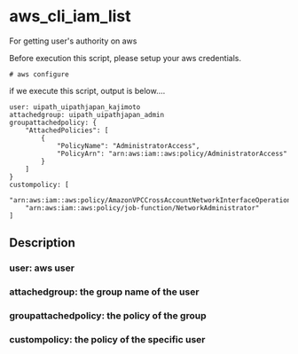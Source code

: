 # aws_cli_iam_list
For getting user's authority on aws

Before execution this script, please setup your aws credentials.

```
# aws configure
```

if we execute this script, output is below....

```
user: uipath_uipathjapan_kajimoto
attachedgroup: uipath_uipathjapan_admin
groupattachedpolicy: {
    "AttachedPolicies": [
        {
            "PolicyName": "AdministratorAccess",
            "PolicyArn": "arn:aws:iam::aws:policy/AdministratorAccess"
        }
    ]
}
custompolicy: [
    "arn:aws:iam::aws:policy/AmazonVPCCrossAccountNetworkInterfaceOperations",
    "arn:aws:iam::aws:policy/job-function/NetworkAdministrator"
]
```

## Description
### user:  aws user  
### attachedgroup:  the group name of the user  
### groupattachedpolicy:  the policy of the group  
### custompolicy:  the policy of the specific user  
